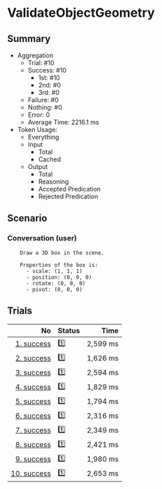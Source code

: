 # ValidateObjectGeometry
## Summary
  - Aggregation
    - Trial: #10
    - Success: #10
      - 1st: #10
      - 2nd: #0
      - 3rd: #0
    - Failure: #0
    - Nothing: #0
    - Error: 0
    - Average Time: 2216.1 ms
  - Token Usage:
    - Everything
    - Input
      - Total
      - Cached
    - Output
      - Total
      - Reasoning
      - Accepted Predication
      - Rejected Predication

## Scenario
### Conversation (user)

        Draw a 3D box in the scene.

        Properties of the box is:
          - scale: (1, 1, 1)
          - position: (0, 0, 0)
          - rotate: (0, 0, 0)
          - pivot: (0, 0, 0)
      

## Trials
No | Status | Time
---:|:-------|------:
[1. success](./trials/1.success.json) | 1️⃣ | 2,599 ms
[2. success](./trials/2.success.json) | 1️⃣ | 1,626 ms
[3. success](./trials/3.success.json) | 1️⃣ | 2,594 ms
[4. success](./trials/4.success.json) | 1️⃣ | 1,829 ms
[5. success](./trials/5.success.json) | 1️⃣ | 1,794 ms
[6. success](./trials/6.success.json) | 1️⃣ | 2,316 ms
[7. success](./trials/7.success.json) | 1️⃣ | 2,349 ms
[8. success](./trials/8.success.json) | 1️⃣ | 2,421 ms
[9. success](./trials/9.success.json) | 1️⃣ | 1,980 ms
[10. success](./trials/10.success.json) | 1️⃣ | 2,653 ms